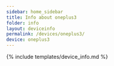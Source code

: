 ```yaml
---
sidebar: home_sidebar
title: Info about oneplus3
folder: info
layout: deviceinfo
permalink: /devices/oneplus3/
device: oneplus3
---
```

{% include templates/device_info.md %}
